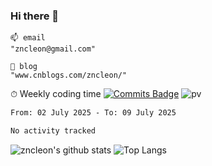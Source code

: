 ### Hi there 👋
```
📫 email
"zncleon@gmail.com"

🌱 blog
"www.cnblogs.com/zncleon/"
```

⏱ Weekly coding time
[![Commits Badge](https://badges.pufler.dev/commits/weekly/zncleon)](https://badges.pufler.dev)
![pv](https://pageview.vercel.app/?github_user=zncleon)

<!--START_SECTION:waka-->

```txt
From: 02 July 2025 - To: 09 July 2025

No activity tracked
```

<!--END_SECTION:waka-->

![zncleon's github stats](https://github-readme-stats-psi-two-44.vercel.app/api?username=zncleon&show_icons=true&line_height=24&count_private=true&theme=vue)
![Top Langs](https://github-readme-stats-psi-two-44.vercel.app/api/top-langs/?username=zncleon&layout=compact&langs_count=8&theme=vue)
